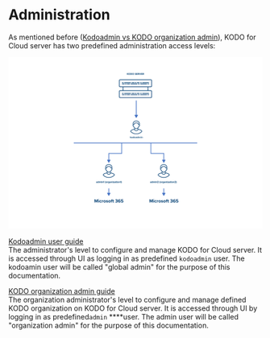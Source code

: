 # Administration

As mentioned before \([Kodoadmin vs KODO organization admin](https://storware.gitbook.io/kodo-for-cloud-office365/deployment/initial-configuration/kodoadmin-vs-kodo-organization-admin)\), KODO for Cloud server has two predefined administration access levels: 

![](../.gitbook/assets/obraz%20%2814%29.png)

[Kodoadmin user guide](https://storware.gitbook.io/kodo-for-cloud-office365/administration/kodoadmin-user-guide)   
The administrator's level to configure and manage KODO for Cloud server. It is accessed through UI as logging in as predefined `kodoadmin` user. The kodoamin user will be called "global admin" for the purpose of this documentation. 

[KODO organization admin guide](https://storware.gitbook.io/kodo-for-cloud-office365/administration/kodo-organization-admin-guide)  
The organization administrator's level to configure and manage defined KODO organization on KODO for Cloud server. It is accessed through UI by logging in as predefined`admin` ****user. The admin user will be called "organization admin" for the purpose of this documentation. 


